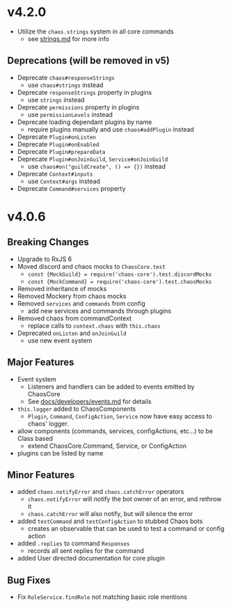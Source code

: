 v4.2.0
======

- Utilize the `chaos.strings` system in all core commands
    - see [strings.md](docs/developers/strings.md) for more info

Deprecations (will be removed in v5)
----------------------------
- Deprecate `chaos#responseStrings`
    - use `chaos#strings` instead
- Deprecate `responseStrings` property in plugins
    - use `strings` instead
- Deprecate `permissions` property in plugins
    - use `permissionLevels` instead
- Deprecate loading dependant plugins by name
    - require plugins manually and use `chaos#addPlugin` instead
- Deprecate `Plugin#onListen`
- Deprecate `Plugin#onEnabled`
- Deprecate `Plugin#prepareData`
- Deprecate `Plugin#onJoinGuild`, `Service#onJoinGuild`
    - use `chaos#on("guildCreate", () => {})` instead
- Deprecate `Context#inputs`
    - use `Context#args` instead
- Deprecate `Command#services` property

v4.0.6
======

Breaking Changes
----------------
- Upgrade to RxJS 6
- Moved discord and chaos mocks to `ChaosCore.test`
    - `const {MockGuild} = require('chaos-core').test.discordMocks`
    - `const {MockCommand} = require('chaos-core').test.chaosMocks`
- Removed inheritance of mocks 
- Removed Mockery from chaos mocks
- Removed `services` and `commands` from config
    - add new services and commands through plugins
- Removed chaos from commandContext
    - replace calls to `context.chaos` with `this.chaos`
- Deprecated `onListen` and `onJoinGuild`
    - use new event system
    
Major Features
--------------
- Event system
    - Listeners and handlers can be added to events emitted by ChaosCore
    - See [docs/developers/events.md](./docs/developers/events.md) for details
- `this.logger` added to ChaosComponents
    - `Plugin`, `Command`, `ConfigAction`, `Service` now have easy access to
      chaos' logger.
- allow components (commands, services, configActions, etc...) to be Class based
  - extend ChaosCore.Command, Service, or ConfigAction
- plugins can be listed by name

Minor Features
--------------
- added `chaos.notifyError` and `chaos.catchError` operators
    - `chaos.notifyError` will notify the bot owner of an error, and rethrow it
    - `chaos.catchError` will also notify, but will silence the error
- added `testCommand` and `testConfigAction` to stubbed Chaos bots
    - creates an observable that can be used to test a command or config action
- added `.replies` to command `Responses`
    - records all sent replies for the command
- added User directed documentation for core plugin

Bug Fixes
---------
- Fix `RoleService.findRole` not matching basic role mentions 
